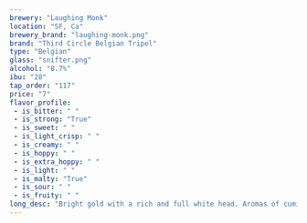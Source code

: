 ```yaml
---
brewery: "Laughing Monk"
location: "SF, Ca"
brewery_brand: "laughing-monk.png"
brand: "Third Circle Belgian Tripel"
type: "Belgian"
glass: "snifter.png"
alcohol: "8.7%"
ibu: "28"
tap_order: "117"
price: "7"
flavor_profile:
 - is_bitter: " "
 - is_strong: "True"
 - is_sweet: " "
 - is_light_crisp: " "
 - is_creamy: " "
 - is_hoppy: " "
 - is_extra_hoppy: " "
 - is_light: " "
 - is_malty: "True"
 - is_sour: " "
 - is_fruity: " "
long_desc: "Bright gold with a rich and full white head. Aromas of cumin and coriander with a slight toasted bread character."
---
```


